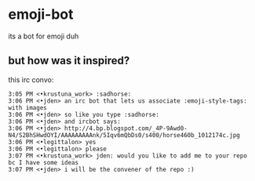 emoji-bot
=========

its a bot for emoji duh


## but how was it inspired?
this irc convo:
```
3:05 PM <•krustuna_work> :sadhorse:
3:06 PM <•jden> an irc bot that lets us associate :emoji-style-tags: with images
3:06 PM <•jden> so like you type :sadhorse:
3:06 PM <•jden> and ircbot says:
3:06 PM <•jden> http://4.bp.blogspot.com/_4P-9Awd0-N4/S2BhSHwdOYI/AAAAAAAAAnk/5Iqv6mQbDs0/s400/horse460b_1012174c.jpg
3:06 PM <•legittalon> yes
3:06 PM <•legittalon> please
3:07 PM <•krustuna_work> jden: would you like to add me to your repo bc I have some ideas
3:07 PM <•jden> i will be the convener of the repo :)
```
